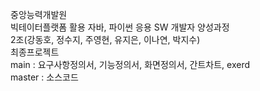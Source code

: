 중앙능력개발원  
빅테이터플랫폼 활용 자바, 파이썬 응용 SW 개발자 양성과정  
2조(강동호, 정수지, 주영현, 유지은, 이나연, 박지수)  
최종프로젝트  
main : 요구사항정의서, 기능정의서, 화면정의서, 간트차트, exerd  
master : 소스코드
